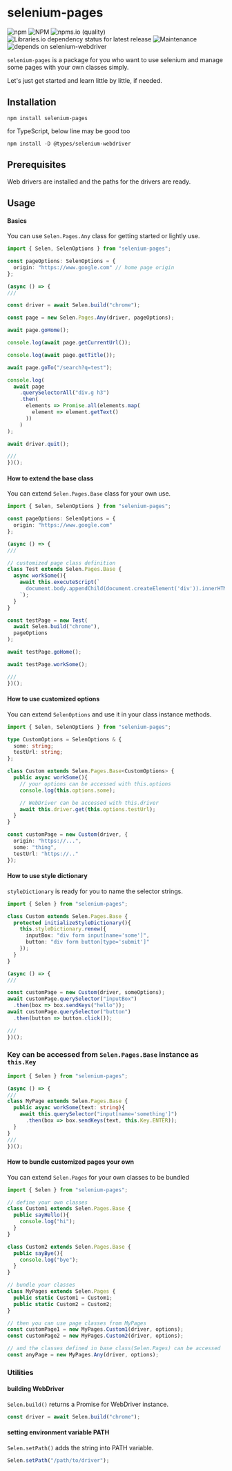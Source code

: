 # selenium-pages

![npm](https://img.shields.io/npm/v/selenium-pages)
![NPM](https://img.shields.io/npm/l/selenium-pages)
![npms.io (quality)](https://img.shields.io/npms-io/quality-score/selenium-pages)
![Libraries.io dependency status for latest release](https://img.shields.io/librariesio/release/npm/selenium-pages)
![Maintenance](https://img.shields.io/maintenance/yes/2022)
![depends on selenium-webdriver](https://img.shields.io/badge/depends%20on-selenium--webdriver-informational)

```selenium-pages``` is a package for you who want to use selenium and manage some pages with your own classes simply.

Let's just get started and learn little by little, if needed.

## Installation
``` shell
npm install selenium-pages
```

for TypeScript, below line may be good too
``` shell
npm install -D @types/selenium-webdriver
```

## Prerequisites
Web drivers are installed and the paths for the drivers are ready.

## Usage

#### Basics
You can use ```Selen.Pages.Any``` class for getting started or lightly use.
``` typescript
import { Selen, SelenOptions } from "selenium-pages";

const pageOptions: SelenOptions = {
  origin: "https://www.google.com" // home page origin
};

(async () => {
///

const driver = await Selen.build("chrome");

const page = new Selen.Pages.Any(driver, pageOptions);

await page.goHome();

console.log(await page.getCurrentUrl());

console.log(await page.getTitle());

await page.goTo("/search?q=test");

console.log(
  await page
    .querySelectorAll("div.g h3")
    .then(
      elements => Promise.all(elements.map(
        element => element.getText()
      ))
    )
);

await driver.quit();

///
})();
```

#### How to extend the base class
You can extend ```Selen.Pages.Base``` class for your own use.
``` typescript
import { Selen, SelenOptions } from "selenium-pages";

const pageOptions: SelenOptions = {
  origin: "https://www.google.com"
};

(async () => {
///

// customized page class definition
class Test extends Selen.Pages.Base {
  async workSome(){
    await this.executeScript(`
      document.body.appendChild(document.createElement('div')).innerHTML = "test";
    `);
  }
}

const testPage = new Test(
  await Selen.build("chrome"),
  pageOptions
);

await testPage.goHome();

await testPage.workSome();

///
})();
```

#### How to use customized options
You can extend ```SelenOptions``` and use it in your class instance methods.
``` typescript
import { Selen, SelenOptions } from "selenium-pages";

type CustomOptions = SelenOptions & {
  some: string;
  testUrl: string;
};

class Custom extends Selen.Pages.Base<CustomOptions> {
  public async workSome(){
    // your options can be accessed with this.options
    console.log(this.options.some);

    // WebDriver can be accessed with this.driver
    await this.driver.get(this.options.testUrl);
  }
}

const customPage = new Custom(driver, {
  origin: "https://...",
  some: "thing",
  testUrl: "https://.."
});
```

#### How to use style dictionary
```styleDictionary``` is ready for you to name the selector strings.
``` typescript
import { Selen } from "selenium-pages";

class Custom extends Selen.Pages.Base {
  protected initializeStyleDictionary(){
    this.styleDictionary.renew({
      inputBox: "div form input[name='some']",
      button: "div form button[type='submit']"
    });
  }
}

(async () => {
///

const customPage = new Custom(driver, someOptions);
await customPage.querySelector("inputBox")
  .then(box => box.sendKeys("hello"));
await customPage.querySelector("button")
  .then(button => button.click());

///
})();
```

### Key can be accessed from ```Selen.Pages.Base``` instance as ```this.Key```
``` typescript
import { Selen } from "selenium-pages";

(async () => {
///
class MyPage extends Selen.Pages.Base {
  public async workSome(text: string){
    await this.querySelector("input[name='something']")
      .then(box => box.sendKeys(text, this.Key.ENTER));
  }
}
///
})();

```

#### How to bundle customized pages your own
You can extend ```Selen.Pages``` for your own classes to be bundled
``` typescript
import { Selen } from "selenium-pages";

// define your own classes
class Custom1 extends Selen.Pages.Base {
  public sayHello(){
    console.log("hi");
  }
}

class Custom2 extends Selen.Pages.Base {
  public sayBye(){
    console.log("bye");
  }
}

// bundle your classes
class MyPages extends Selen.Pages {
  public static Custom1 = Custom1;
  public static Custom2 = Custom2;
}

// then you can use page classes from MyPages
const customPage1 = new MyPages.Custom1(driver, options);
const customPage2 = new MyPages.Custom2(driver, options);

// and the classes defined in base class(Selen.Pages) can be accessed
const anyPage = new MyPages.Any(driver, options);
```

### Utilities

#### building WebDriver
```Selen.build()``` returns a Promise for WebDriver instance.

``` typescript
const driver = await Selen.build("chrome");
```

#### setting environment variable PATH
```Selen.setPath()``` adds the string into PATH variable.

``` typescript
Selen.setPath("/path/to/driver");
```
